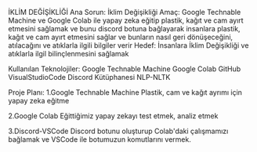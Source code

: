 İKLİM DEĞİŞİKLİĞİ
Ana Sorun: İklim Değişikliği
Amaç: Google Technable Machine ve Google Colab ile yapay zeka eğitip plastik, kağıt ve cam ayırt etmesini sağlamak ve bunu discord botuna bağlayarak insanlara plastik, kağıt ve cam ayırt etmesini sağlar ve bunların nasıl geri dönüşeceğini, atılacağını ve atıklarla ilgili bilgiler verir
Hedef: İnsanlara İklim Değişikliği ve atıklarla ilgil bilinçlenmesini sağlamak



Kullanılan Teknolojiler:
Google Technable Machine
Google Colab
GitHub
VisualStudioCode
Discord Kütüphanesi
NLP-NLTK


Proje Planı:
1.Google Technable Machine
Plastik, cam ve kağıt ayrımı için yapay zeka eğitme

2.Google Colab
Eğittiğimiz yapay zekayı test etmek, analiz etmek

3.Discord-VSCode
Discord botunu oluşturup Colab'daki çalışmamızı bağlamak ve VSCode ile botumuzun komutlarını vermek.

